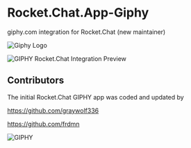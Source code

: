 # Rocket.Chat.App-Giphy
giphy.com integration for Rocket.Chat (new maintainer)

![Giphy Logo](https://raw.githubusercontent.com/wreiske/Rocket.Chat.App-Giphy/master/images/Giphy-256.png)

![GIPHY Rocket.Chat Integration Preview](https://i.imgur.com/v5dYBMo.gif)

## Contributors

The initial Rocket.Chat GIPHY app was coded and updated by

https://github.com/graywolf336

https://github.com/frdmn

![GIPHY](https://raw.githubusercontent.com/wreiske/Rocket.Chat.App-Giphy/master/images/PoweredBy_640_Horizontal_Light-Backgrounds_With_Logo.gif)

